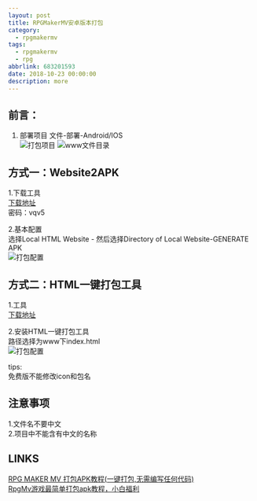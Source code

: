 ```yaml
---
layout: post
title: RPGMakerMV安卓版本打包
category: 
  - rpgmakermv
tags: 
  - rpgmakermv
  - rpg
abbrlink: 683201593
date: 2018-10-23 00:00:00
description: more
---
```


## 前言：
1. 部署项目
文件-部署-Android/IOS  
![打包项目](https://coding.net/u/tea9/p/image/git/raw/master/blog_img/16/01.png)
![www文件目录](https://coding.net/u/tea9/p/image/git/raw/master/blog_img/16/03.png)  

## 方式一：Website2APK
1.下载工具  
[下载地址](https://pan.baidu.com/s/1eSQ65Lg)  
密码：vqv5  

2.基本配置  
选择Local HTML Website - 然后选择Directory of Local Website-GENERATE APK    
![打包配置](https://coding.net/u/tea9/p/image/git/raw/master/blog_img/21/01.png)  

## 方式二：HTML一键打包工具

1.工具  
[下载地址](https://pan.baidu.com/s/18zv4O-BD-mWKQYApTj-r4g?errno=0&errmsg=Auth%20Login%20Sucess&&bduss=&ssnerror=0&traceid=)  

2.安装HTML一键打包工具  
路径选择为www下index.html  
![打包配置](https://coding.net/u/tea9/p/image/git/raw/master/blog_img/16/02.png)  

tips:  
免费版不能修改icon和包名  


## 注意事项

1.文件名不要中文  
2.项目中不能含有中文的名称  

## LINKS

[RPG MAKER MV 打包APK教程(一键打包,无需编写任何代码)](https://blog.csdn.net/u012416063/article/details/81264317)  
[RpgMv游戏最简单打包apk教程，小白福利](https://www.bilibili.com/video/av19033912)  
